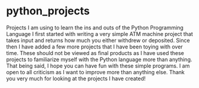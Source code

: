 # python_projects
Projects I am using to learn the ins and outs of the Python Programming Language
I first started with writing a very simple ATM machine project that takes input and returns how much you either withdrew or deposited.
Since then I have added a few more projects that I have been toying with over time.
These should not be viewed as final products as I have used these projects to familiarize myself with the Python language more than anything. That being said, I hope you can have fun with these simple programs.
I am open to all criticism as I want to improve more than anything else. Thank you very much for looking at the projects I have created!
